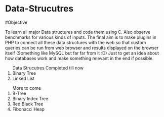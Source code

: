 Data-Strucutres
===============

#Objective

To learn all major Data structures and code them using C. Also observe benchmarks for various kinds of inputs. The final aim is to make plugins in PHP to connect all these data structures with the web so that custom queries can be run from web browser and results displayed on the browser itself (Something like MySQL but far far from it :D) Just to get an idea about how databases work and make something relevant in the end if possible.

<ol>
Data Strucutres Completed till now
<li>Binary Tree</li>
<li>Linked List</li>
</ol>

<ol>
More to come
<li>B-Tree</li>
<li>Binary Index Tree</li>
<li>Red Black Tree </li>
<li>Fibonacci Heap</li>
</ol>
